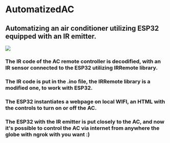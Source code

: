 # AutomatizedAC
## Automatizing an air conditioner utilizing ESP32 equipped with an IR emitter. 

![](https://i.imgur.com/mMtwr7b.jpg)

### The IR code of the AC remote controller is decodified, with an IR sensor connected to the ESP32 utilizing IRRemote library.
### The IR code is put in the .ino file, the IRRemote library is a modified one, to work with ESP32.
### The ESP32 instantiates a webpage on local WIFI, an HTML with the controls to turn on or off the AC.
### The ESP32 with the IR emitter is put closely to the AC, and now it's possible to control the AC via internet from anywhere the globe with ngrok with you want :)

